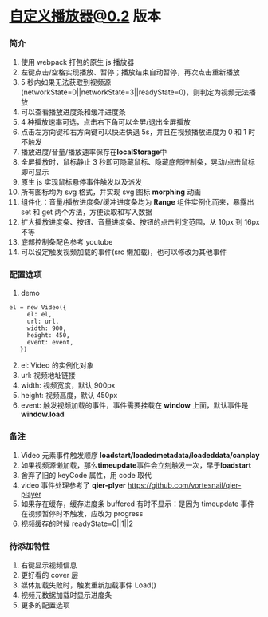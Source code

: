 # 自定义播放器@0.2 版本

### 简介

1. 使用 webpack 打包的原生 js 播放器
2. 左键点击/空格实现播放、暂停；播放结束自动暂停，再次点击重新播放
3. 5 秒内如果无法获取到视频源(networkState=0||networkState=3||readyState=0)，则判定为视频无法播放
4. 可以查看播放进度条和缓冲进度条
5. 4 种播放速率可选，点击右下角可以全屏/退出全屏播放
6. 点击左方向键和右方向键可以快进快退 5s，并且在视频播放进度为 0 和 1 时不触发
7. 播放进度/音量/播放速率保存在**localStorage**中
8. 全屏播放时，鼠标静止 3 秒即可隐藏鼠标、隐藏底部控制条，晃动/点击鼠标即可显示
9. 原生 js 实现鼠标悬停事件触发以及派发
10. 所有图标均为 svg 格式，并实现 svg 图标 **morphing** 动画
11. 组件化：音量/播放进度条/缓冲进度条均为 **Range** 组件实例化而来，暴露出 set 和 get 两个方法，方便读取和写入数据
12. 扩大播放进度条、按钮、音量进度条、按钮的点击判定范围，从 10px 到 16px 不等
13. 底部控制条配色参考 youtube
14. 可以设定触发视频加载的事件(src 懒加载)，也可以修改为其他事件

### 配置选项

1. demo

```
el = new Video({
     el: el,
     url: url,
     width: 900,
     height: 450,
     event: event,
   })
```

2. el: Video 的实例化对象
3. url: 视频地址链接
4. width: 视频宽度，默认 900px
5. height: 视频高度，默认 450px
6. event: 触发视频加载的事件，事件需要挂载在 **window** 上面，默认事件是 **window.load**

### 备注

1. Video 元素事件触发顺序 **loadstart/loadedmetadata/loadeddata/canplay**
2. 如果视频源懒加载，那么**timeupdate**事件会立刻触发一次，早于**loadstart**
3. 舍弃了旧的 keyCode 属性，用 code 取代
4. video 事件处理参考了 **qier-plyer** https://github.com/vortesnail/qier-player
5. 如果存在缓存，缓存进度条 buffered 有时不显示：是因为 timeupdate 事件在视频暂停时不触发，应改为 progress
6. 视频缓存的时候 readyState=0||1||2

### 待添加特性

1. 右键显示视频信息
2. 更好看的 cover 层
3. 媒体加载失败时，触发重新加载事件 Load()
4. 视频元数据加载时显示进度条
5. 更多的配置选项
